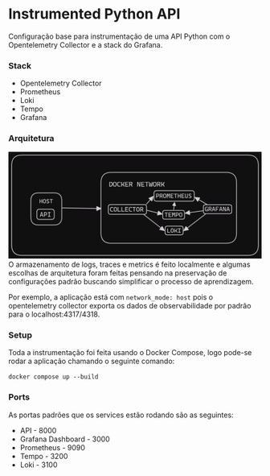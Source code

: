 # Instrumented Python API
Configuração base para instrumentação de uma API Python com o Opentelemetry Collector e a stack do Grafana.

### Stack
- Opentelemetry Collector
- Prometheus
- Loki
- Tempo
- Grafana

### Arquitetura
![System Architecture](docs/system_architecture.png)
O armazenamento de logs, traces e metrics é feito localmente e algumas escolhas de arquitetura foram feitas pensando na preservação de configurações padrão buscando simplificar o processo de aprendizagem.

Por exemplo, a aplicação está com `network_mode: host` pois o opentelemetry collector exporta os dados de observabilidade por padrão para o localhost:4317/4318.

### Setup
Toda a instrumentação foi feita usando o Docker Compose, logo pode-se rodar a aplicação chamando o seguinte comando:
```
docker compose up --build
```

### Ports
As portas padrões que os services estão rodando são as seguintes:
- API - 8000
- Grafana Dashboard - 3000
- Prometheus - 9090
- Tempo - 3200
- Loki - 3100
